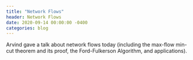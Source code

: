 ```yaml
---
title: "Network Flows"
header: Network Flows
date: 2020-09-14 00:00:00 -0400
categories: blog
---
```


Arvind gave a talk about network flows today (including the max-flow min-cut theorem and its proof, the Ford-Fulkerson Algorithm, and applications).
